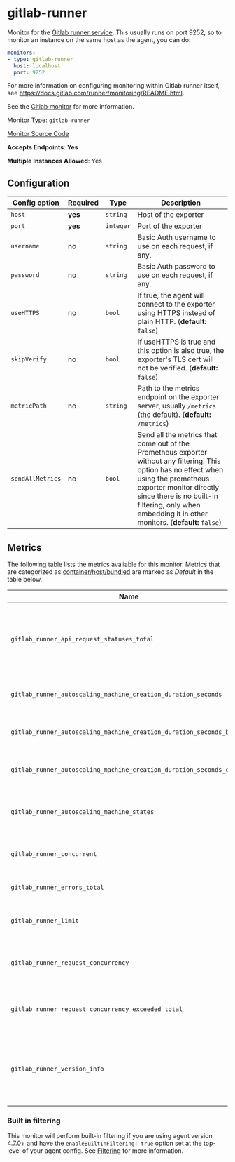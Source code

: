 <!--- GENERATED BY gomplate from scripts/docs/monitor-page.md.tmpl --->

# gitlab-runner

Monitor for the [Gitlab runner service](https://docs.gitlab.com/runner/).  This usually runs on port 9252, so to monitor an instance on the same host as the agent, you can do:

```yaml
monitors:
- type: gitlab-runner
  host: localhost
  port: 9252
```

For more information on configuring monitoring within Gitlab runner itself, see https://docs.gitlab.com/runner/monitoring/README.html.

See the [Gitlab monitor](gitlab.md) for more information.


Monitor Type: `gitlab-runner`

[Monitor Source Code](https://github.com/signalfx/signalfx-agent/tree/master/internal/monitors/gitlab)

**Accepts Endpoints**: **Yes**

**Multiple Instances Allowed**: Yes

## Configuration

| Config option | Required | Type | Description |
| --- | --- | --- | --- |
| `host` | **yes** | `string` | Host of the exporter |
| `port` | **yes** | `integer` | Port of the exporter |
| `username` | no | `string` | Basic Auth username to use on each request, if any. |
| `password` | no | `string` | Basic Auth password to use on each request, if any. |
| `useHTTPS` | no | `bool` | If true, the agent will connect to the exporter using HTTPS instead of plain HTTP. (**default:** `false`) |
| `skipVerify` | no | `bool` | If useHTTPS is true and this option is also true, the exporter's TLS cert will not be verified. (**default:** `false`) |
| `metricPath` | no | `string` | Path to the metrics endpoint on the exporter server, usually `/metrics` (the default). (**default:** `/metrics`) |
| `sendAllMetrics` | no | `bool` | Send all the metrics that come out of the Prometheus exporter without any filtering.  This option has no effect when using the prometheus exporter monitor directly since there is no built-in filtering, only when embedding it in other monitors. (**default:** `false`) |




## Metrics

The following table lists the metrics available for this monitor.
Metrics that are categorized as [container/host/bundled](https://docs.signalfx.com/en/latest/admin-guide/usage.html#about-custom-bundled-and-high-resolution-metrics)
are marked as _Default_ in the table below.

| Name | Type | [Default](https://docs.signalfx.com/en/latest/admin-guide/usage.html#about-custom-bundled-and-high-resolution-metrics) | Description |
| ---  | ---  | ---    | ---         |
| `gitlab_runner_api_request_statuses_total` | cumulative |  | The total number of API requests, partitioned by runner, endpoint and status |
| `gitlab_runner_autoscaling_machine_creation_duration_seconds` | cumulative |  | Histogram of machine creation time |
| `gitlab_runner_autoscaling_machine_creation_duration_seconds_bucket` | cumulative |  | Histogram of machine creation time |
| `gitlab_runner_autoscaling_machine_creation_duration_seconds_count` | cumulative |  | Histogram of machine creation time |
| `gitlab_runner_autoscaling_machine_states` | gauge |  | The current number of machines per state in this provider |
| `gitlab_runner_concurrent` | gauge |  | The current value of concurrent setting |
| `gitlab_runner_errors_total` | cumulative | ✔ | The number of catched errors |
| `gitlab_runner_limit` | gauge |  | The current value of concurrent setting |
| `gitlab_runner_request_concurrency` | gauge | ✔ | The current number of concurrent requests for a new job |
| `gitlab_runner_request_concurrency_exceeded_total` | cumulative |  | Counter tracking exceeding of request concurrency |
| `gitlab_runner_version_info` | gauge |  | A metric with a constant '1' value labeled by different build stats fields |



### Built in filtering
This monitor will perform built-in filtering if you are using agent version
4.7.0+ and have the `enableBuiltInFiltering: true` option set at the top-level
of your agent config.  See
[Filtering](https://docs.signalfx.com/en/latest/integrations/agent/filtering.html)
for more information.


